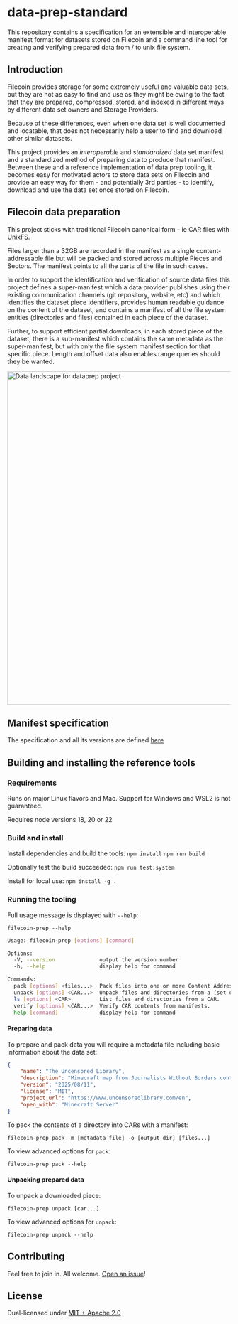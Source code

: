 # data-prep-standard

This repository contains a specification for an extensible and interoperable manifest
format for datasets stored on Filecoin and a command line tool for creating and
verifying prepared data from / to unix file system.

## Introduction

Filecoin provides storage for some extremely useful and valuable data sets, but they are
not as easy to find and use as they might be owing to the fact that they are prepared,
compressed, stored, and indexed in different ways by different data set owners and
Storage Providers.

Because of these differences, even when one data set is well documented and locatable,
that does not necessarily help a user to find and download other similar datasets.

This project provides an *interoperable* and *standardized* data set manifest and a
standardized method of preparing data to produce that manifest. Between these and a
reference implementation of data prep tooling, it becomes easy for motivated actors to
store data sets on Filecoin and provide an easy way for them - and potentially 3rd
parties - to identify, download and use the data set once stored on Filecoin.

## Filecoin data preparation

This project sticks with traditional Filecoin canonical form - ie CAR files with UnixFS.

Files larger than a 32GB are recorded in the manifest as a single content-addressable file
but will be packed and stored across multiple Pieces and Sectors. The manifest points to
all the parts of the file in such cases.

In order to support the identification and verification of source data files this project
defines a super-manifest which a data provider publishes using their existing communication
channels (git repository, website, etc) and which identifies the dataset piece identifiers,
provides human readable guidance on the content of the dataset, and contains a manifest of
all the file system entities (directories and files) contained in each piece of the dataset.

Further, to support efficient partial downloads, in each stored piece of the dataset,
there is a sub-manifest which contains the same metadata as the super-manifest, but with
only the file system manifest section for that specific piece. Length and offset data also
enables range queries should they be wanted.

<img width="611" height="750" alt="Data landscape for dataprep project" src="https://github.com/user-attachments/assets/78472a3f-c7b2-41da-a1ed-4bde933f3161" />

## Manifest specification

The specification and all its versions are defined [here](./specification/README.md)

## Building and installing the reference tools

### Requirements

Runs on major Linux flavors and Mac. Support for Windows and WSL2 is not guaranteed.

Requires node versions 18, 20 or 22

### Build and install

Install dependencies and build the tools:
`npm install`
`npm run build`

Optionally test the build succeeded:
`npm run test:system`

Install for local use:
`npm install -g .`

### Running the tooling

Full usage message is displayed with `--help`:

`filecoin-prep --help`

```bash
Usage: filecoin-prep [options] [command]

Options:
  -V, --version              output the version number
  -h, --help                 display help for command

Commands:
  pack [options] <files...>  Pack files into one or more Content Addressable aRchives (CARs) with manifests.
  unpack [options] <CAR...>  Unpack files and directories from a [set of] CAR[s].
  ls [options] <CAR>         List files and directories from a CAR.
  verify [options] <CAR...>  Verify CAR contents from manifests.
  help [command]             display help for command
```

#### Preparing data

To prepare and pack data you will require a metadata file including basic information about the data set:

```json
{
    "name": "The Uncensored Library",
    "description": "Minecraft map from Journalists Without Borders containing important news that needs to be preserved.",
    "version": "2025/08/11",
    "license": "MIT",
    "project_url": "https://www.uncensoredlibrary.com/en",
    "open_with": "Minecraft Server"
}
```

To pack the contents of a directory into CARs with a manifest:

`filecoin-prep pack -m [metadata_file] -o [output_dir] [files...]`

To view advanced options for `pack`:

`filecoin-prep pack --help`

#### Unpacking prepared data

To unpack a downloaded piece:

`filecoin-prep unpack [car...]`

To view advanced options for `unpack`:

`filecoin-prep unpack --help`

## Contributing

Feel free to join in. All welcome. [Open an issue](https://github.com/fidlabs/data-prep-standard/issues)!

## License

Dual-licensed under [MIT + Apache 2.0](https://github.com/fidlabs/data-prep-standard/blob/main/LICENSE.md)
